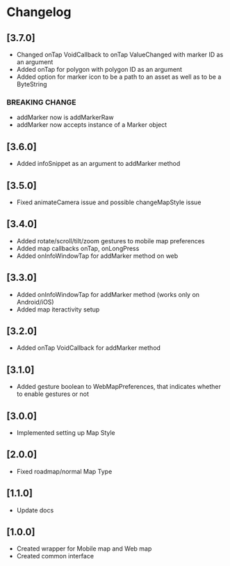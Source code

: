 # Changelog

## [3.7.0]

* Changed onTap VoidCallback to onTap ValueChanged with marker ID as an argument
* Added onTap for polygon with polygon ID as an argument
* Added option for marker icon to be a path to an asset as well as to be a ByteString

### BREAKING CHANGE
* addMarker now is addMarkerRaw
* addMarker now accepts instance of a Marker object

## [3.6.0]

* Added infoSnippet as an argument to addMarker method

## [3.5.0]

* Fixed animateCamera issue and possible changeMapStyle issue

## [3.4.0]

* Added rotate/scroll/tilt/zoom gestures to mobile map preferences
* Added map callbacks onTap, onLongPress
* Added onInfoWindowTap for addMarker method on web

## [3.3.0]

* Added onInfoWindowTap for addMarker method (works only on Android/iOS)
* Added map iteractivity setup

## [3.2.0]

* Added onTap VoidCallback for addMarker method

## [3.1.0]

* Added gesture boolean to WebMapPreferences, that indicates whether to enable gestures or not

## [3.0.0]

* Implemented setting up Map Style

## [2.0.0]

* Fixed roadmap/normal Map Type

## [1.1.0]

* Update docs

## [1.0.0]

* Created wrapper for Mobile map and Web map
* Created common interface
